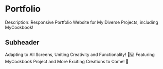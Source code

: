 # Portfolio 

Description: Responsive Portfolio Website for My Diverse Projects, including MyCookbook!

## Subheader

Adapting to All Screens, Uniting Creativity and Functionality! 📱💻
Featuring MyCookbook Project and More Exciting Creations to Come! 🚀
